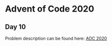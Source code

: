 # Advent of Code 2020

## Day 10

Problem description can be found here: [AOC 2020](https://adventofcode.com/2020/day/10)

